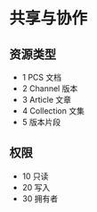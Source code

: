 # 共享与协作

## 资源类型

-   1 PCS 文档
-   2 Channel 版本
-   3 Article 文章
-   4 Collection 文集
-   5 版本片段

## 权限

-   10 只读
-   20 写入
-   30 拥有者
